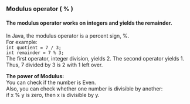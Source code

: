### Modulus operator ( % )
#### The modulus operator works on integers and yields the remainder.
In Java, the modulus operator is a percent sign, %.         
For example:        
`int quotient = 7 / 3;     `  
`int remainder = 7 % 3;  `    
The first operator, integer division, yields 2. The second operator yields 1.       
Thus, 7 divided by 3 is 2 with 1 left over.

**The power of Modulus:**       
You can check if the number is Even.     
Also, you can check whether one number is divisible by another:       
if x % y is zero, then
x is divisible by y.

